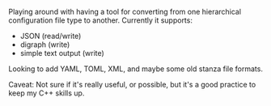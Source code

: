 Playing around with having a tool for converting from one hierarchical configuration file type to another.
Currently it supports:
 - JSON (read/write)
 - digraph (write)
 - simple text output (write)

Looking to add YAML, TOML, XML, and maybe some old stanza file formats.

Caveat: Not sure if it's really useful, or possible, but it's a good practice to keep my C++ skills up.
